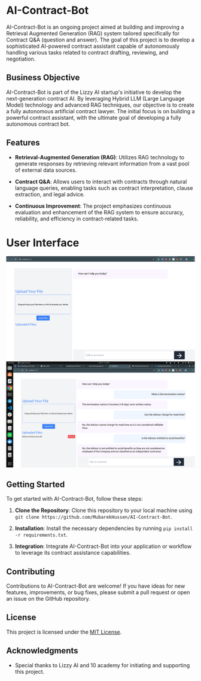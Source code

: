 # AI-Contract-Bot

AI-Contract-Bot is an ongoing project aimed at building and improving a Retrieval Augmented Generation (RAG) system tailored specifically for Contract Q&A (question and answer). The goal of this project is to develop a sophisticated AI-powered contract assistant capable of autonomously handling various tasks related to contract drafting, reviewing, and negotiation.

## Business Objective

AI-Contract-Bot is part of the Lizzy AI startup's initiative to develop the next-generation contract AI. By leveraging Hybrid LLM (Large Language Model) technology and advanced RAG techniques, our objective is to create a fully autonomous artificial contract lawyer. The initial focus is on building a powerful contract assistant, with the ultimate goal of developing a fully autonomous contract bot.

## Features

- **Retrieval-Augmented Generation (RAG)**: Utilizes RAG technology to generate responses by retrieving relevant information from a vast pool of external data sources.
- **Contract Q&A**: Allows users to interact with contracts through natural language queries, enabling tasks such as contract interpretation, clause extraction, and legal advice.

- **Continuous Improvement**: The project emphasizes continuous evaluation and enhancement of the RAG system to ensure accuracy, reliability, and efficiency in contract-related tasks.

# User Interface

![Interface](screenshots/Screenshot%20from%202024-02-24%2022-12-01.png)
![Interface](screenshots/Screenshot%20from%202024-02-24%2019-25-54.png)

## Getting Started

To get started with AI-Contract-Bot, follow these steps:

1. **Clone the Repository**: Clone this repository to your local machine using `git clone https://github.com/MubarekHussen/AI-Contract-Bot`.

2. **Installation**: Install the necessary dependencies by running `pip install -r requirements.txt`.

3. **Integration**: Integrate AI-Contract-Bot into your application or workflow to leverage its contract assistance capabilities.

## Contributing

Contributions to AI-Contract-Bot are welcome! If you have ideas for new features, improvements, or bug fixes, please submit a pull request or open an issue on the GitHub repository.

## License

This project is licensed under the [MIT License](LICENSE).

## Acknowledgments

- Special thanks to Lizzy AI and 10 academy for initiating and supporting this project.
